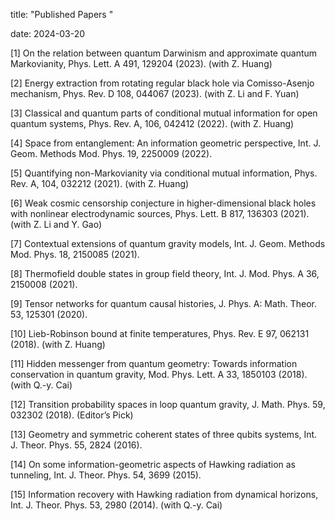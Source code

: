 
title: "Published Papers "

date: 2024-03-20

 [1] On the relation between quantum Darwinism and approximate quantum Markovianity, Phys. Lett. A 491, 129204 (2023). (with Z. Huang)
 
 [2] Energy extraction from rotating regular black hole via Comisso-Asenjo mechanism, Phys. Rev. D 108, 044067 (2023). (with Z. Li and F. Yuan)
 
 [3] Classical and quantum parts of conditional mutual information for open quantum systems, Phys. Rev. A, 106, 042412 (2022). (with Z. Huang)
 
 [4] Space from entanglement: An information geometric perspective, Int. J. Geom. Methods Mod. Phys. 19, 2250009 (2022).
 
[5]  Quantifying non-Markovianity via conditional mutual information, Phys. Rev. A, 104, 032212 (2021). (with Z. Huang)

[6] Weak cosmic censorship conjecture in higher-dimensional black holes with nonlinear electrodynamic sources, Phys. Lett. B 817,
136303 (2021). (with Z. Li and Y. Gao)

[7] Contextual extensions of quantum gravity models, Int. J. Geom. Methods Mod. Phys. 18, 2150085 (2021).

[8] Thermofield double states in group field theory, Int. J. Mod. Phys. A 36, 2150008 (2021).

[9] Tensor networks for quantum causal histories, J. Phys. A: Math. Theor. 53, 125301 (2020).

[10] Lieb-Robinson bound at finite temperatures, Phys. Rev. E 97, 062131 (2018). (with Z. Huang)

[11] Hidden messenger from quantum geometry: Towards information conservation in quantum gravity, Mod. Phys. Lett. A 33, 1850103 (2018). (with Q.-y. Cai)

[12] Transition probability spaces in loop quantum gravity, J. Math. Phys. 59, 032302 (2018). (Editor’s Pick)

[13] Geometry and symmetric coherent states of three qubits systems, Int. J. Theor. Phys. 55, 2824 (2016).

[14] On some information-geometric aspects of Hawking radiation as tunneling, Int. J. Theor. Phys. 54, 3699 (2015).

[15] Information recovery with Hawking radiation from dynamical horizons, Int. J. Theor. Phys. 53, 2980 (2014). (with Q.-y. Cai)
